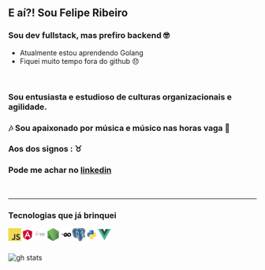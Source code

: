 ## E aí?! Sou Felipe Ribeiro 

### Sou dev fullstack, mas prefiro backend :nerd_face:
- Atualmente estou aprendendo Golang
- Fiquei muito tempo fora do github :disappointed:
  
<br />

### Sou entusiasta e estudioso de culturas organizacionais e agilidade. 

### :notes: Sou apaixonado por música e músico nas horas vaga :musical_note:

### Aos dos signos : :taurus:
### Pode me achar no [linkedin](https://www.linkedin.com/in/felipe-ribeiro-610635a4/)
<br />

---

### Tecnologias que já brinquei

<img align="left" alt="JavaScript" width="26px" src="https://raw.githubusercontent.com/github/explore/80688e429a7d4ef2fca1e82350fe8e3517d3494d/topics/javascript/javascript.png" />
<img align="left" alt="Angular" width="26px" src="https://raw.githubusercontent.com/github/explore/80688e429a7d4ef2fca1e82350fe8e3517d3494d/topics/angular/angular.png" />
<img align="left" alt="Java" width="26px" src="https://raw.githubusercontent.com/github/explore/80688e429a7d4ef2fca1e82350fe8e3517d3494d/topics/java/java.png" />
<img align="left" alt="Node.js" width="26px" src="https://raw.githubusercontent.com/github/explore/80688e429a7d4ef2fca1e82350fe8e3517d3494d/topics/nodejs/nodejs.png" />
<img align="left" alt="Go" width="26px" src="https://raw.githubusercontent.com/github/explore/80688e429a7d4ef2fca1e82350fe8e3517d3494d/topics/go/go.png" />
<img align="left" alt="Postgres" width="26px" src="https://raw.githubusercontent.com/github/explore/80688e429a7d4ef2fca1e82350fe8e3517d3494d/topics/postgresql/postgresql.png" />
<img align="left" alt="Python" width="26px" src="https://raw.githubusercontent.com/github/explore/80688e429a7d4ef2fca1e82350fe8e3517d3494d/topics/python/python.png" />
<img align="left" alt="VueJS" width="26px" src="https://raw.githubusercontent.com/github/explore/80688e429a7d4ef2fca1e82350fe8e3517d3494d/topics/vue/vue.png" />

<br />
<br />

<br />
<img align="left" alt="gh stats" src="https://github-readme-stats.vercel.app/api?username=ftcRibeiro&show_icons=true&hide_border=true&count_private=true"/>

